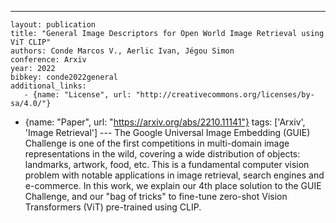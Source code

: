 ---
    layout: publication
    title: "General Image Descriptors for Open World Image Retrieval using ViT CLIP"
    authors: Conde Marcos V., Aerlic Ivan, Jégou Simon
    conference: Arxiv
    year: 2022
    bibkey: conde2022general
    additional_links:
       - {name: "License", url: "http://creativecommons.org/licenses/by-sa/4.0/"}
   - {name: "Paper", url: "https://arxiv.org/abs/2210.11141"}
    tags: ['Arxiv', 'Image Retrieval']
    ---
    The Google Universal Image Embedding (GUIE) Challenge is one of the first competitions in multi-domain image representations in the wild, covering a wide distribution of objects: landmarks, artwork, food, etc. This is a fundamental computer vision problem with notable applications in image retrieval, search engines and e-commerce. In this work, we explain our 4th place solution to the GUIE Challenge, and our "bag of tricks" to fine-tune zero-shot Vision Transformers (ViT) pre-trained using CLIP.